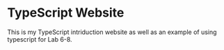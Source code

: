 # TypeScript Website

This is my TypeScript intriduction website as well as an example of using typescript for Lab 6-8.